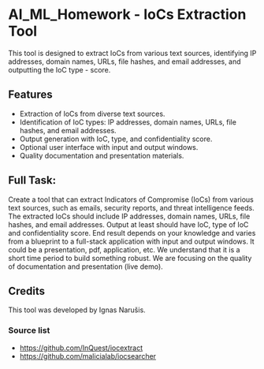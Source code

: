 # AI_ML_Homework - IoCs Extraction Tool

This tool is designed to extract IoCs from various text sources, identifying IP addresses, domain names, URLs, file hashes, and email addresses, and outputting the IoC type - score.

## Features

- Extraction of IoCs from diverse text sources.
- Identification of IoC types: IP addresses, domain names, URLs, file hashes, and email addresses.
- Output generation with IoC, type, and confidentiality score.
- Optional user interface with input and output windows.
- Quality documentation and presentation materials.

## Full Task:
Create a tool that can extract Indicators of Compromise (IoCs) from various text sources, such as emails, security reports, and threat intelligence feeds. The extracted IoCs should include IP addresses, domain names, URLs, file hashes, and email addresses. Output at least should have IoC, type of IoC and confidentiality score.
End result depends on your knowledge and varies from a blueprint to a full-stack application with input and output windows. It could be a presentation, pdf, application, etc. We understand that it is a short time period to build something robust. We are focusing on the quality of documentation and presentation (live demo).

## Credits

This tool was developed by Ignas Narušis.

### Source list
- https://github.com/InQuest/iocextract
- https://github.com/malicialab/iocsearcher